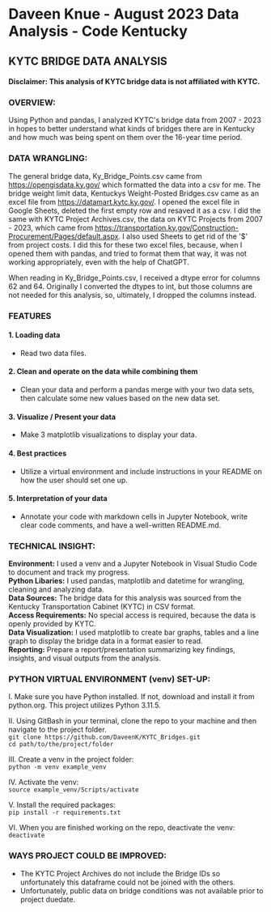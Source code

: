 # Daveen Knue - August 2023 Data Analysis - Code Kentucky
## KYTC BRIDGE DATA ANALYSIS
#### Disclaimer: This analysis of KYTC bridge data is not affiliated with KYTC.  

### OVERVIEW:
Using Python and pandas, I analyzed KYTC's bridge data from 2007 - 2023 in hopes to better understand what kinds of bridges there are in Kentucky and how much was being spent on them over the 16-year time period.  

### DATA WRANGLING:
The general bridge data, Ky_Bridge_Points.csv came from https://opengisdata.ky.gov/ which formatted the data into a csv for me. The bridge weight limit data, Kentuckys Weight-Posted Bridges.csv came as an excel file from https://datamart.kytc.ky.gov/. I opened the excel file in Google Sheets, deleted the first empty row and resaved it as a csv. I did the same with KYTC Project Archives.csv, the data on KYTC Projects from 2007  - 2023, which came from https://transportation.ky.gov/Construction-Procurement/Pages/default.aspx. I also used Sheets to get rid of the '$' from project costs. I did this for these two excel files, because, when I opened them with pandas, and tried to format them that way, it was not working appropriately, even with the help of ChatGPT. 
  
When reading in Ky_Bridge_Points.csv, I received a dtype error for columns 62 and 64. Originally I converted the dtypes to int, but those columns are not needed for this analysis, so, ultimately, I dropped the columns instead.  

### FEATURES  
#### 1. Loading data
- Read two data files.
#### 2. Clean and operate on the data while combining them
- Clean your data and perform a pandas merge with your two data sets, then calculate some new values based on the new data set.
#### 3. Visualize / Present your data
- Make 3 matplotlib visualizations to display your data.
#### 4. Best practices
- Utilize a virtual environment and include instructions in your README on how the user should set one up.
#### 5. Interpretation of your data
- Annotate your code with markdown cells in Jupyter Notebook, write clear code comments, and have a well-written README.md.

### TECHNICAL INSIGHT:
**Environment:** I used a venv and a Jupyter Notebook in Visual Studio Code to document and track my progress.  
**Python Libaries:** I used pandas, matplotlib and datetime for wrangling, cleaning and analyzing data.  
**Data Sources:** The bridge data for this analysis was sourced from the Kentucky Transportation Cabinet (KYTC) in CSV format.  
**Access Requirements:** No special access is required, because the data is openly provided by KYTC.  
**Data Visualization:** I used matplotlib to create bar graphs, tables and a line graph to display the bridge data in a format easier to read.  
**Reporting:** Prepare a report/presentation summarizing key findings, insights, and visual outputs from the analysis.  
  
### PYTHON VIRTUAL ENVIRONMENT (venv) SET-UP:
I. Make sure you have Python installed. If not, download and install it from python.org. This project utilizes Python 3.11.5.

II. Using GitBash in your terminal, clone the repo to your machine and then navigate to the project folder.  
`git clone https://github.com/DaveenK/KYTC_Bridges.git`  
`cd path/to/the/project/folder`

III. Create a venv in the project folder:  
`python -m venv example_venv`

IV. Activate the venv:  
`source example_venv/Scripts/activate`

V. Install the required packages:  
`pip install -r requirements.txt`

VI. When you are finished working on the repo, deactivate the venv:  
`deactivate`

### WAYS PROJECT COULD BE IMPROVED:
- The KYTC Project Archives do not include the Bridge IDs so unfortunately this dataframe could not be joined with the others.
- Unfortunately, public data on bridge conditions was not available prior to project duedate.